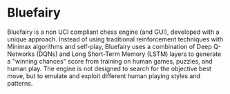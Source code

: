 # Bluefairy

Bluefairy is a non UCI compliant chess engine (and GUI), developed with a unique approach. Instead of using traditional reinforcement techniques with Minimax algorithms and self-play, Bluefairy uses a combination of Deep Q-Networks (DQNs) and Long Short-Term Memory (LSTM) layers to generate a "winning chances" score from training on human games, puzzles, and human play. The engine is not designed to search for the objective best move, but to emulate and exploit different human playing styles and patterns.
